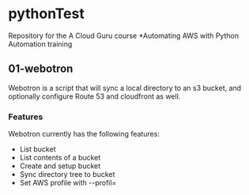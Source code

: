 # pythonTest
Repository for the A Cloud Guru course *Automating AWS with Python Automation training

## 01-webotron

Webotron is a script that will sync a local directory to an s3 bucket, and optionally configure Route 53 and cloudfront as well.

### Features

Webotron currently has the following features:

- List bucket
- List contents of a bucket
- Create and setup bucket
- Sync directory tree to bucket
- Set AWS profile with --profil=<profileName>
